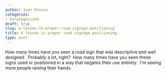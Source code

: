 ```yaml
---
author: Juan Orozco
categories:
- Uncategorized
draft: true
slug: a-lesson-in-proper-road-signage-positioning
title: A lesson in proper road signage positioning.
type: post
---
```


How many times have you seen a road sign that was descripitve and well designed.  Probably a lot, right?  How many times have you seen these signs used or positioned in a way that negates their use entirely.  I'm seeing more people raising their hands.